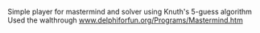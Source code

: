 Simple player for mastermind and solver using Knuth's 5-guess algorithm
Used the walthrough www.delphiforfun.org/Programs/Mastermind.htm
